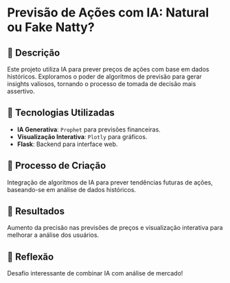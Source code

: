 # Previsão de Ações com IA: Natural ou Fake Natty?

## 📒 Descrição
Este projeto utiliza IA para prever preços de ações com base em dados históricos. Exploramos o poder de algoritmos de previsão para gerar insights valiosos, tornando o processo de tomada de decisão mais assertivo.

## 🤖 Tecnologias Utilizadas
- **IA Generativa**: `Prophet` para previsões financeiras.
- **Visualização Interativa**: `Plotly` para gráficos.
- **Flask**: Backend para interface web.

## 🧐 Processo de Criação
Integração de algoritmos de IA para prever tendências futuras de ações, baseando-se em análise de dados históricos.

## 🚀 Resultados
Aumento da precisão nas previsões de preços e visualização interativa para melhorar a análise dos usuários.

## 💭 Reflexão
Desafio interessante de combinar IA com análise de mercado!
